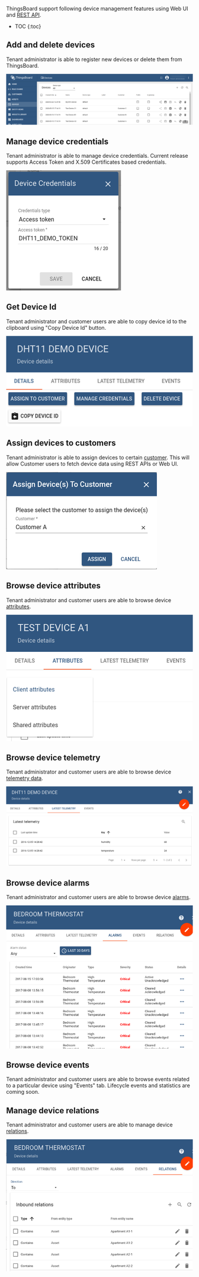 
ThingsBoard support following device management features using Web UI and [REST API](/docs/{{docsPrefix}}reference/rest-api/).

* TOC
{:toc}

## Add and delete devices

Tenant administrator is able to register new devices or delete them from ThingsBoard.

![image](/images/user-guide/ui/devices.png)

## Manage device credentials

Tenant administrator is able to manage device credentials. 
Current release supports Access Token and X.509 Certificates based credentials.

![image](/images/user-guide/ui/manage-device-credentials.png)

## Get Device Id
  
Tenant administrator and customer users are able to copy device id to the clipboard using "Copy Device Id" button.

 ![image](/images/user-guide/ui/device-id.png)

## Assign devices to customers

Tenant administrator is able to assign devices to certain [customer](/docs/{{docsPrefix}}user-guide/ui/customers/).
This will allow Customer users to fetch device data using REST APIs or Web UI.
 
 ![image](/images/user-guide/ui/assign-device-to-customer.png)

## Browse device attributes

Tenant administrator and customer users are able to browse device [attributes](/docs/{{docsPrefix}}user-guide/attributes).

 ![image](/images/user-guide/ui/device-attributes.png)

## Browse device telemetry

Tenant administrator and customer users are able to browse device [telemetry data](/docs/{{docsPrefix}}user-guide/telemetry).

 ![image](/images/user-guide/ui/device-telemetry.png)

## Browse device alarms

Tenant administrator and customer users are able to browse device [alarms](/docs/{{docsPrefix}}user-guide/alarms).

 ![image](/images/user-guide/ui/device-alarms.png)
 
## Browse device events
  
Tenant administrator and customer users are able to browse events related to a particular device using "Events" tab.
Lifecycle events and statistics are coming soon.

## Manage device relations
 
Tenant administrator and customer users are able to manage device [relations](/docs/{{docsPrefix}}user-guide/entities-and-relations).

 ![image](/images/user-guide/ui/device-relations.png)
 